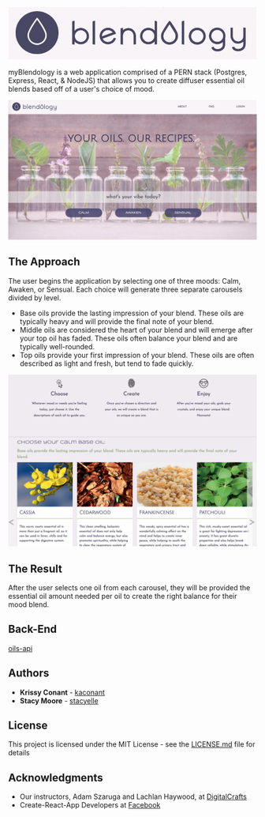 ![myBlendology](https://github.com/kaconant/myBlendology/blob/master/public/img/logo.png) <!-- .element height="50%" width="50%" -->


myBlendology is a web application comprised of a PERN stack (Postgres, Express, React, & NodeJS) that allows you to create diffuser essential oil blends based off of a user's choice of mood. 


![FrontView](https://github.com/kaconant/myBlendology/blob/master/public/img/readme-img/NavBar-Jumbotron.png) <!-- .element height="50%" width="50%" -->

## The Approach

The user begins the application by selecting one of three moods: Calm, Awaken, or Sensual. Each choice will generate three separate carousels divided by level. 

* Base oils provide the lasting impression of your blend. These oils are typically heavy and will provide the final note of your blend.
* Middle oils are considered the heart of your blend and will emerge after your top oil has faded. These oils often balance your blend and are typically well-rounded.
* Top oils provide your first impression of your blend. These oils are often described as light and fresh, but tend to fade quickly.

![Carousel](https://github.com/kaconant/myBlendology/blob/master/public/img/readme-img/Carousels.png)<!-- .element height="50%" width="50%" -->

## The Result

After the user selects one oil from each carousel, they will be provided the essential oil amount needed per oil to create the right balance for their mood blend. 

## Back-End

[oils-api](https://github.com/kaconant/oils-api)

## Authors

* **Krissy Conant** - [kaconant](https://github.com/kaconant)
* **Stacy Moore** - [stacyelle](https://github.com/stacyelle)

## License

This project is licensed under the MIT License - see the [LICENSE.md](LICENSE.md) file for details

## Acknowledgments

* Our instructors, Adam Szaruga and Lachlan Haywood, at [DigitalCrafts](https://www.digitalcrafts.com/)
* Create-React-App Developers at [Facebook](https://github.com/facebook/create-react-app)
